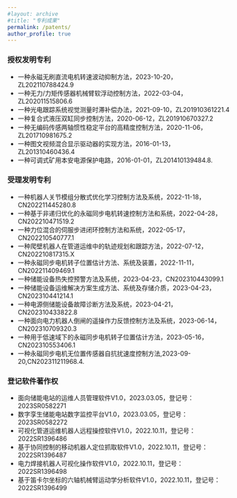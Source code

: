 ```yaml
---
#layout: archive
#title: "专利成果"
permalink: /patents/
author_profile: true
---
```


### 授权发明专利

- 一种永磁无刷直流电机转速波动抑制方法，2023-10-20，ZL202110788424.9
- 一种无力/力矩传感器机械臂软浮动控制方法，2022-03-04，ZL202011515806.6
- 一种光电跟踪系统视觉测量时滞补偿办法，2021-09-10，ZL201910361221.4
- 一种复合式液压双缸同步控制方法，2020-06-12，ZL201910670327.2
- 一种无编码传感两轴惯性稳定平台的高精度控制方法，2020-11-06，ZL201710981675.2
- 一种图文视频混合显示驱动器的实现方法，2016-01-13，ZL201310460436.4
- 一种可调式矿用本安电源保护电路，2016-01-01，ZL201410139484.8.

### 受理发明专利

-  一种机器人关节模组分散式优化学习控制方法及系统，2022-11-18，CN202211445280.8
-  一种基于非递归优化的永磁同步电机转速控制方法和系统，2022-04-28，CN202210471519.2
-  一种力位混合的伺服步进闭环控制方法和系统，2022-05-17，CN202210540777.1
-  一种爬壁机器人在管道运维中的轨迹规划和跟踪方法，2022-07-12，CN202210817315.X
-  一种永磁同步电机转子位置估计方法、系统及装置，2022-11-11，CN202211409469.1
-  一种储能设备热失控预警方法及系统，2023-04-23，CN202310443099.1
-  一种储能设备运维解决方案生成方法、系统及存储介质，2023-04-23，CN202310441214.1
-  一种电源侧储能设备故障诊断方法及系统，2023-04-21，CN202310433822.8
-  一种面向电力机器人倒闸的遥操作力反馈控制方法及系统，2023-06-14，CN202310709320.3
-  一种用于低速域下的永磁同步电机转子位置估计方法，2023-05-16，CN202310553406.1
-  一种永磁同步电机无位置传感器自抗扰速度控制方法,2023-09-20,CN202311211968.4.

### 登记软件著作权

- 面向储能电站的运维人员管理软件V1.0，2023.03.05，登记号：2023SR0582271
- 数字孪生储能电站数字监控平台V1.0，2023.03.05，登记号：2023SR0582272
- 可视化管道运维机器人远程操控软件V1.0，2022.10.11，登记号：2022SR1396486
- 基于协同控制的移动机器人定位抓取软件V1.0，2022.10.11，登记号：2022SR1396487
- 电力焊接机器人可视化操作软件V1.0，2022.10.11，登记号：2022SR1396498
- 基于笛卡尔坐标的六轴机械臂运动学分析软件V1.0，2022.10.11，登记号：2022SR1396499
